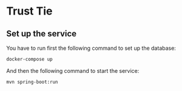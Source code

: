 # Trust Tie
## Set up the service
You have to run first the following command to set up the database:
```bash
docker-compose up
```
And then the following command to start the service:
```bash
mvn spring-boot:run
```